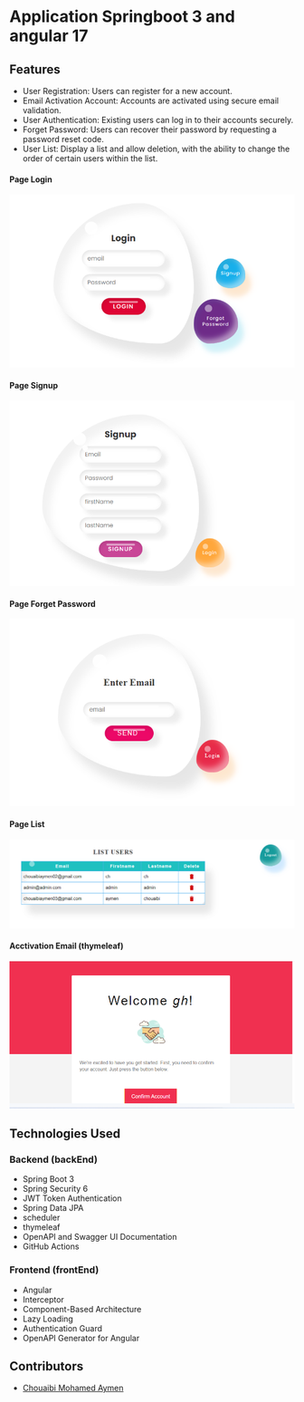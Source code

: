 # Application Springboot 3 and angular 17

## Features

- User Registration: Users can register for a new account.
- Email Activation Account: Accounts are activated using secure email validation.
- User Authentication: Existing users can log in to their accounts securely.
- Forget Password: Users can recover their password by requesting a password reset code.
- User List: Display a list and allow deletion, with the ability to change the order of certain users within the list.

#### Page Login
![# Page Login](screenshots/login.png)

#### Page Signup
![Page Signup](screenshots/Signup.png)

#### Page Forget Password
![Page Forget Password](screenshots/forget.png)

#### Page List
![Page List](screenshots/list.png)

#### Acctivation Email (thymeleaf)
![Acctivation Email](screenshots/activation.png)

## Technologies Used

### Backend (backEnd)

- Spring Boot 3
- Spring Security 6
- JWT Token Authentication
- Spring Data JPA
- scheduler
- thymeleaf
- OpenAPI and Swagger UI Documentation
- GitHub Actions

### Frontend (frontEnd)

- Angular
- Interceptor
- Component-Based Architecture
- Lazy Loading
- Authentication Guard
- OpenAPI Generator for Angular


## Contributors

- [Chouaibi Mohamed Aymen](https://github.com/aymen-1996)
